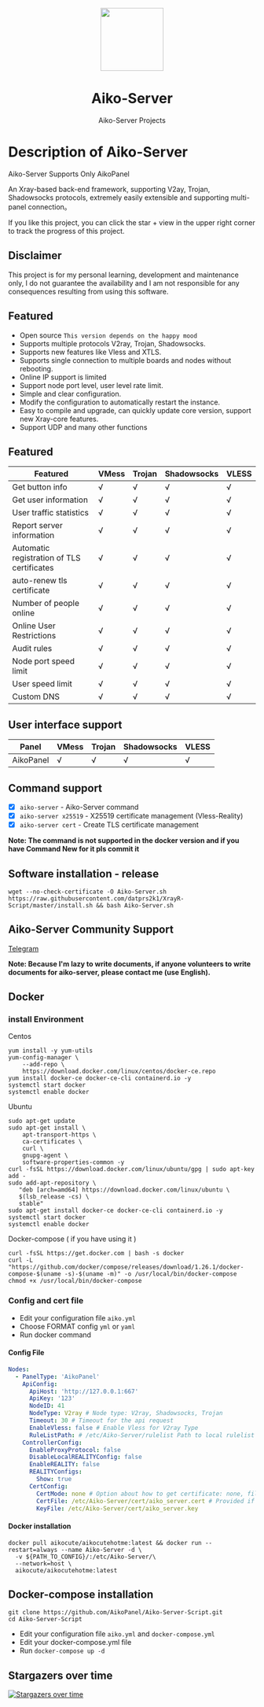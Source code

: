 <p align="center"><img src="https://avatars.githubusercontent.com/u/91626055?v=4" width="128" /></p>

<div align="center">

# Aiko-Server

Aiko-Server Projects

</div>

# Description of Aiko-Server

Aiko-Server Supports Only AikoPanel

An Xray-based back-end framework, supporting V2ay, Trojan, Shadowsocks protocols, extremely easily extensible and supporting multi-panel connection。

If you like this project, you can click the star + view in the upper right corner to track the progress of this project.

## Disclaimer

This project is for my personal learning, development and maintenance only, I do not guarantee the availability and I am not responsible for any consequences resulting from using this software.

## Featured

- Open source `This version depends on the happy mood`
- Supports multiple protocols V2ray, Trojan, Shadowsocks.
- Supports new features like Vless and XTLS.
- Supports single connection to multiple boards and nodes without rebooting.
- Online IP support is limited
- Support node port level, user level rate limit.
- Simple and clear configuration.
- Modify the configuration to automatically restart the instance.
- Easy to compile and upgrade, can quickly update core version, support new Xray-core features.
- Support UDP and many other functions

## Featured

| Featured                                   | VMess | Trojan | Shadowsocks | VLESS |
| ------------------------------------------ | ----- | ------ | ----------- | ----- |
| Get button info                            | √     | √      | √           | √     |
| Get user information                       | √     | √      | √           | √     |
| User traffic statistics                    | √     | √      | √           | √     |
| Report server information                  | √     | √      | √           | √     |
| Automatic registration of TLS certificates | √     | √      | √           | √     |
| auto-renew tls certificate                 | √     | √      | √           | √     |
| Number of people online                    | √     | √      | √           | √     |
| Online User Restrictions                   | √     | √      | √           | √     |
| Audit rules                                | √     | √      | √           | √     |
| Node port speed limit                      | √     | √      | √           | √     |
| User speed limit                           | √     | √      | √           | √     |
| Custom DNS                                 | √     | √      | √           | √     |

## User interface support

| Panel     | VMess | Trojan | Shadowsocks | VLESS |
| --------- | ----- | ------ | ----------- | ----- |
| AikoPanel | √     | √      | √           | √     |

## Command support

- [x] `aiko-server` - Aiko-Server command
- [x] `aiko-server x25519` - X25519 certificate management (Vless-Reality)
- [x] `aiko-server cert` - Create TLS certificate management

**Note: The command is not supported in the docker version and if you have Command New for it pls commit it**

## Software installation - release

```
wget --no-check-certificate -O Aiko-Server.sh https://raw.githubusercontent.com/datprs2k1/XrayR-Script/master/install.sh && bash Aiko-Server.sh
```

## Aiko-Server Community Support

[Telegram](https://t.me/AikoServer_Community)

**Note: Because I'm lazy to write documents, if anyone volunteers to write documents for aiko-server, please contact me (use English).**

## Docker

### install Environment

Centos

```centos
yum install -y yum-utils
yum-config-manager \
    --add-repo \
    https://download.docker.com/linux/centos/docker-ce.repo
yum install docker-ce docker-ce-cli containerd.io -y
systemctl start docker
systemctl enable docker
```

Ubuntu

```ubuntu
sudo apt-get update
sudo apt-get install \
    apt-transport-https \
    ca-certificates \
    curl \
    gnupg-agent \
    software-properties-common -y
curl -fsSL https://download.docker.com/linux/ubuntu/gpg | sudo apt-key add -
sudo add-apt-repository \
   "deb [arch=amd64] https://download.docker.com/linux/ubuntu \
   $(lsb_release -cs) \
   stable"
sudo apt-get install docker-ce docker-ce-cli containerd.io -y
systemctl start docker
systemctl enable docker
```

Docker-compose ( if you have using it )

```docker-compose
curl -fsSL https://get.docker.com | bash -s docker
curl -L "https://github.com/docker/compose/releases/download/1.26.1/docker-compose-$(uname -s)-$(uname -m)" -o /usr/local/bin/docker-compose
chmod +x /usr/local/bin/docker-compose
```

### Config and cert file

- Edit your configuration file `aiko.yml`
- Choose FORMAT config `yml` or `yaml`
- Run docker command

#### Config File

```yaml
Nodes:
  - PanelType: 'AikoPanel'
    ApiConfig:
      ApiHost: 'http://127.0.0.1:667'
      ApiKey: '123'
      NodeID: 41
      NodeType: V2ray # Node type: V2ray, Shadowsocks, Trojan
      Timeout: 30 # Timeout for the api request
      EnableVless: false # Enable Vless for V2ray Type
      RuleListPath: # /etc/Aiko-Server/rulelist Path to local rulelist file
    ControllerConfig:
      EnableProxyProtocol: false
      DisableLocalREALITYConfig: false
      EnableREALITY: false
      REALITYConfigs:
        Show: true
      CertConfig:
        CertMode: none # Option about how to get certificate: none, file
        CertFile: /etc/Aiko-Server/cert/aiko_server.cert # Provided if the CertMode is file
        KeyFile: /etc/Aiko-Server/cert/aiko_server.key
```

#### Docker installation

```
docker pull aikocute/aikocutehotme:latest && docker run --restart=always --name Aiko-Server -d \
  -v ${PATH_TO_CONFIG}/:/etc/Aiko-Server/\
  --network=host \
  aikocute/aikocutehotme:latest
```

## Docker-compose installation

```
git clone https://github.com/AikoPanel/Aiko-Server-Script.git
cd Aiko-Server-Script
```

- Edit your configuration file `aiko.yml` and `docker-compose.yml`
- Edit your docker-compose.yml file
- Run `docker-compose up -d`

## Stargazers over time

[![Stargazers over time](https://starchart.cc/AikoPanel/Aiko-Server.svg)](https://starchart.cc/AikoPanel/Aiko-Server)
